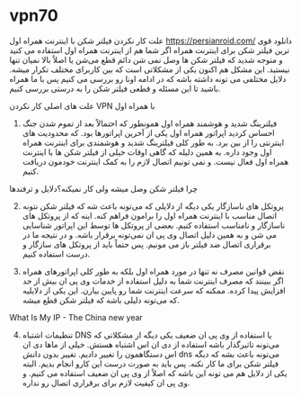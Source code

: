 # vpn70
علت کار نکردن فیلتر شکن با اینترنت همراه اول
https://persianroid.com/
دانلود قوی‌ ترین فیلتر شکن برای اینترنت همراه
اگر شما هم از اینترنت همراه اول استفاده می‌ کنید و متوجه شدید که فیلتر شکن‌ ها وصل نمی‌ شن دائم قطع می‌شن یا اصلاً بالا نمیان تنها نیستید. این مشکل هم اکنون یکی از مشکلاتی است که بین کاربرای مختلف تکرار میشه. دلایل مختلفی می‌ تونه داشته باشه که در ادامه اونا رو بررسی می‌ کنیم پس با ما همراه باشید تا این مسئله و قطعی فیلتر شکن را به درستی بررسی کنیم.

علت‌ های اصلی کار نکردن VPN با همراه اول
1. فیلترینگ شدید و هوشمند همراه اول
همونطور که احتمالاً بعد از تموم شدن جنگ احساس کردید اپراتور همراه اول یکی از آخرین اپراتورها بود. که محدودیت‌ های اینترنتی را از بین برد. به طور کلی فیلترینگ شدید و هوشمندی برای اینترنت همراه اول وجود داره. به همین دلیله که گاهی اوقات خیلی از فیلتر شکن‌ ها با اینترنت همراه اول فعال نیست. و نمی‌ تونیم اتصال لازم را به کمک اینترنت خودمون دریافت کنیم.

چرا فیلتر شکن وصل میشه ولی کار نمیکنه؟دلایل و ترفندها

2. پروتکل‌ های ناسازگار
یکی دیگه از دلایلی که می‌تونه باعث شه که فیلتر شکن نتونه اتصال مناسب با اینترنت همراه اول را برامون فراهم کنه. اینه که از پروتکل‌ های ناسازگار و نامناسب استفاده کنیم. بعضی از پروتکل‌ ها توسط این اپراتور شناسایی می‌ شن و به همین دلیل اتصال وی پی ان نمی‌تونه برقرار باشه. و در نتیجه ما در برقراری اتصال ضد فیلتر باز می‌ مونیم. پس حتماً باید از پروتکل‌ های سازگار و درست استفاده کنیم.

3. نقض قوانین مصرف
نه تنها در مورد همراه اول بلکه به طور کلی اپراتورهای همراه اگر ببینند که مصرف اینترنت شما به دلیل استفاده از خدمات وی پی ان بیش از حد افزایش پیدا کرده. ممکنه که سرعت اینترنت شما رو پایین بیارن. این یکی از دلایلیه که می‌تونه دلیلی باشه که فیلتر شکن قطع میشه.

What Is My IP - The China new year

4. تنظیمات اشتباه DNS یا استفاده از وی‌ پی‌ ان ضعیف
یکی دیگه از مشکلاتی که می‌تونه تاثیرگذار باشه استفاده از دی‌ ان‌ اس اشتباه هستش. خیلی از ماها دی‌ ان‌ اس دستگاهمون را تغییر دادیم. تغییر بدون دانش dns می‌تونه باعث بشه که دیگه فیلتر شکن برای ما کار نکنه. پس باید به صورت درست این کارو انجام بدیم. البته یکی از دلایل هم می‌ تونه این باشه که اصلاً از وی پی ان ضعیف استفاده می‌ کنیم. و وی پی ان کیفیت لازم برای برقراری اتصال رو نداره.
